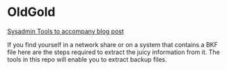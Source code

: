 # OldGold
[Sysadmin Tools to accompany blog post](https://blog.zsec.uk/old-but-gold/)

If you find yourself in a network share or on a system that contains a BKF file here are the steps required to extract the juicy information from it. The tools in this repo will enable you to extract backup files. 
